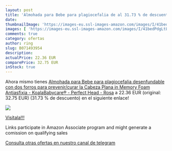 ```yaml
---
layout: post
title: 'Almohada para Bebe para plagiocefalia de al 31.73 % de descuento'
date: 
thumbnailImage: 'https://images-eu.ssl-images-amazon.com/images/I/41bedPdgLtL._SL200_.jpg'
images: [ 'https://images-eu.ssl-images-amazon.com/images/I/41bedPdgLtL._SL200_.jpg' ]
comments: true
category: ofertas
author: ring
slug: B071493954
description:
actualPrice: 22.36 EUR
comparePrice: 32.75 EUR
inStock: true
---
```


Ahora mismo tienes [Almohada para Bebe para plagiocefalia desenfundable  con dos forros  para prevenir/curar la Cabeza Plana in Memory Foam Antiasfixia - KoalaBabycare® - Perfect Head - Rosa](https://www.amazon.es/dp/B071493954/?tag=tolees-21) a 22.36 EUR (original: 32.75 EUR) (31.73 %  de descuento) en el siguiente enlace!

[![](https://images-eu.ssl-images-amazon.com/images/I/41bedPdgLtL._SL200_.jpg)](https://www.amazon.es/dp/B071493954/?tag=tolees-21)

[Visítala!!!](https://www.amazon.es/dp/B071493954/?tag=tolees-21)

Links participate in Amazon Associate program and might generate a comission on qualifying sales

[Consulta otras ofertas en nuestro canal de telegram](https://t.me/s/ofertas25)
